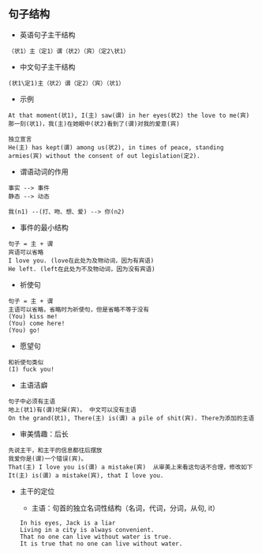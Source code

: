 ## 句子结构

- 英语句子主干结构

```
（状1）主（定1）谓（状2）（宾）（定2\状1）
```

- 中文句子主干结构

```
(状1\定1)主（状2）谓（定2）（宾）（状1）
```

- 示例

```
At that moment(状1), I(主) saw(谓) in her eyes(状2) the love to me(宾)
那一刻(状1)，我(主)在她眼中(状2)看到了(谓)对我的爱意(宾)

独立宣言
He(主) has kept(谓) among us(状2), in times of peace, standing armies(宾) without the consent of out legislation(定2). 
```

- 谓语动词的作用

```
事实 --> 事件
静态 --> 动态

我(n1) --(打、吻、想、爱) --> 你(n2)
```

- 事件的最小结构

```
句子 = 主 + 谓
宾语可以省略
I love you. (love在此处为及物动词，因为有宾语)
He left. (left在此处为不及物动词，因为没有宾语)
```

- 祈使句

```
句子 = 主 + 谓
主语可以省略，省略时为祈使句，但是省略不等于没有
(You) kiss me!
(You) come here!
(You) go!
```

- 愿望句

```
和祈使句类似
(I) fuck you!
```

- 主语洁癖

```
句子中必须有主语
地上(状1)有(谓)坨屎(宾)。 中文可以没有主语
On the grand(状1), There(主) is(谓) a pile of shit(宾). There为添加的主语
```

- 审美情趣：后长

```
先说主干，和主干的信息都往后摆放
我爱你是(谓)一个错误(宾)。
That(主) I love you is(谓) a mistake(宾)  从审美上来看这句话不合理，修改如下
It(主) is(谓) a mistake(宾), that I love you.
```

- 主干的定位

  - 主语：句首的独立名词性结构（名词，代词，分词，从句, it）

  ```
  In his eyes, Jack is a liar
  Living in a city is always convenient.
  That no one can live without water is true.
  It is true that no one can live without water.
  ```

  